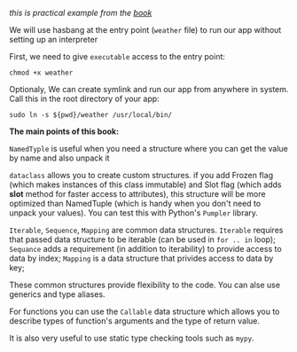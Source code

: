 _this is practical example from the [book](https://to.digital/typed-python)_

We will use hasbang at the entry point (`weather` file) to run our app without setting up an interpreter

First, we need to give `executable` access to the entry point:
```
chmod +x weather
```

Optionaly, We can create symlink and run our app from anywhere in system.
Call this in the root directory of your app:
```
sudo ln -s ${pwd}/weather /usr/local/bin/
```

**The main points of this book:**

`NamedTyple` is useful when you need a structure where you can get the value by name and also unpack it

`dataclass` allows you to create custom structures. if you add Frozen flag (which makes instances of this class immutable) and Slot flag (which adds __slot__ method for faster access to attributes), this structure will be more optimized than NamedTuple (which is handy when you don't need to unpack your values). You can test this with Python's `Pumpler` library.

`Iterable`, `Sequence`, `Mapping` are common data structures.
`Iterable` requires that passed data structure to be iterable (can be used in `for .. in` loop);
`Sequance` adds a requirement (in addition to iterability) to provide access to data by index;
`Mapping` is a data structure that privides access to data by key;

These common structures provide flexibility to the code. You can alse use generics and type aliases.

For functions you can use the `Callable` data structure which allows you to describe types of function's arguments and the type of return value.

It is also very useful to use static type checking tools such as `mypy`.
